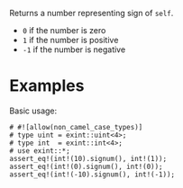 Returns a number representing sign of `self`.

- `0` if the number is zero
- `1` if the number is positive
- `-1` if the number is negative

# Examples

Basic usage:

```
# #![allow(non_camel_case_types)]
# type uint = exint::uint<4>;
# type int  = exint::int<4>;
# use exint::*;
assert_eq!(int!(10).signum(), int!(1));
assert_eq!(int!(0).signum(), int!(0));
assert_eq!(int!(-10).signum(), int!(-1));
```
